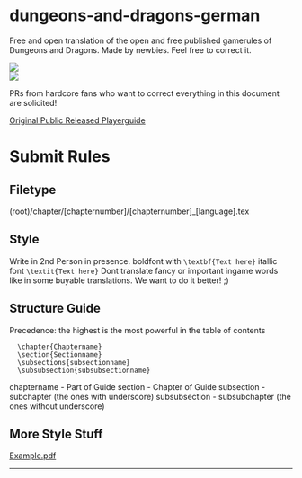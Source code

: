 # dungeons-and-dragons-german

Free and open translation of the open and free published gamerules of Dungeons and Dragons. Made by newbies. Feel free to correct it.

![](https://img.shields.io/badge/DnD%20Version-5E-green.svg) <br>
[![](https://img.shields.io/badge/LatTeX%20Template-DnD%205E%20LaTeX%20Template%20v.0.6.0-green.svg)](https://github.com/evanbergeron/DND-5e-LaTeX-Template)

PRs from hardcore fans who want to correct everything in this document are solicited! 

[Original Public Released Playerguide](https://media.wizards.com/2016/downloads/DND/PlayerBasicRulesV03.pdf)

# Submit Rules
## Filetype
(root)/chapter/[chapternumber]/[chapternumber]_[language].tex
## Style
Write in 2nd Person in presence.
boldfont with 
`\textbf{Text here}`
itallic font
`\textit{Text here}`
Dont translate fancy or important ingame words like in some buyable translations. We want to do it better! ;)

## Structure Guide
Precedence: the highest is the most powerful in the table of contents

```  
  \chapter{Chaptername}
  \section{Sectionname}
  \subsections{subsectionname}
  \subsubsection{subsubsectionname}
 ```

chaptername - Part of Guide
section - Chapter of Guide
subsection - subchapter
(the ones with underscore)
subsubsection - subsubchapter (the ones without underscore)

## More Style Stuff

[Example.pdf](https://github.com/DungeonsAndDragonsTranslation/playerguide-5e-translation/raw/master/example.pdf)
_____________
